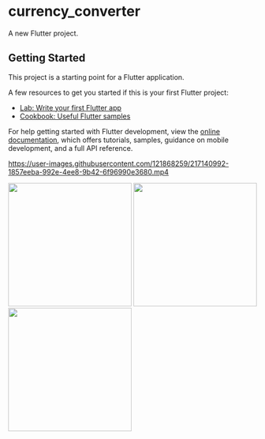 # currency_converter

A new Flutter project.

## Getting Started

This project is a starting point for a Flutter application.

A few resources to get you started if this is your first Flutter project:

- [Lab: Write your first Flutter app](https://docs.flutter.dev/get-started/codelab)
- [Cookbook: Useful Flutter samples](https://docs.flutter.dev/cookbook)

For help getting started with Flutter development, view the
[online documentation](https://docs.flutter.dev/), which offers tutorials,
samples, guidance on mobile development, and a full API reference.

https://user-images.githubusercontent.com/121868259/217140992-1857eeba-992e-4ee8-9b42-6f96990e3680.mp4

<img src="https://user-images.githubusercontent.com/121868259/218273376-906a2948-4495-4295-bbe5-274e448026f6.png" width="250px">
<img src="https://user-images.githubusercontent.com/121868259/218273390-f0a5214a-b7ae-4d08-844e-b1ad90420fac.png" width="250px">
<img src="https://user-images.githubusercontent.com/121868259/218273601-060f18bf-5185-49f4-898a-8e15a33414fe.png" width="250px">
